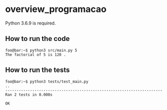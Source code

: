 # overview_programacao

Python 3.6.9 is required.

## How to run the code

```console
foo@bar:~$ python3 src/main.py 5
The factorial of 5 is 120 .
```

## How to run the tests

```console
foo@bar:~$ python3 tests/test_main.py
..
----------------------------------------------------------------------
Ran 2 tests in 0.000s

OK
```

